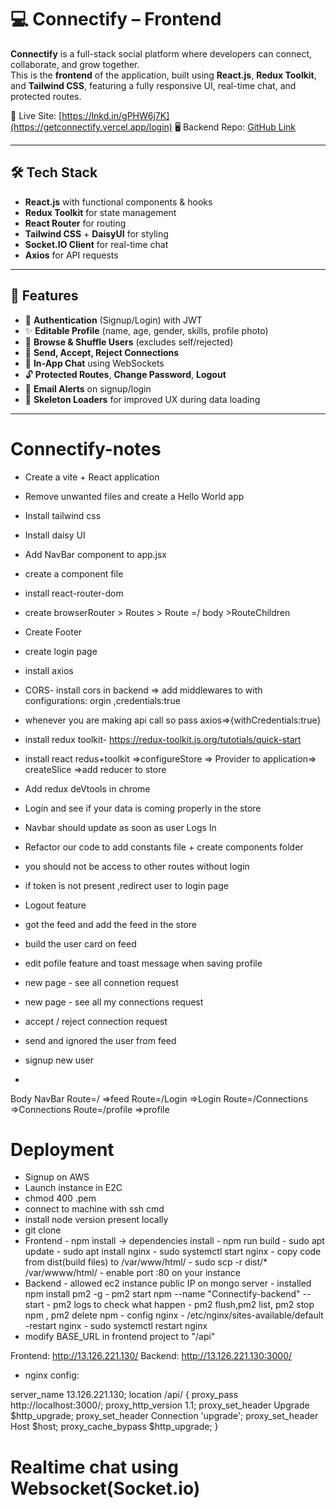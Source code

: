 # 💻 Connectify – Frontend

**Connectify** is a full-stack social platform where developers can connect, collaborate, and grow together.  
This is the **frontend** of the application, built using **React.js**, **Redux Toolkit**, and **Tailwind CSS**, featuring a fully responsive UI, real-time chat, and protected routes.

🔗 Live Site: [https://lnkd.in/gPHW6j7K](https://getconnectify.vercel.app/login) 
🖥️ Backend Repo: [GitHub Link](https://github.com/amityadav2321/Connectify)

---

## 🛠️ Tech Stack

- **React.js** with functional components & hooks
- **Redux Toolkit** for state management
- **React Router** for routing
- **Tailwind CSS** + **DaisyUI** for styling
- **Socket.IO Client** for real-time chat
- **Axios** for API requests

---

## 🎯 Features

- 🔐 **Authentication** (Signup/Login) with JWT
- ✨ **Editable Profile** (name, age, gender, skills, profile photo)
- 🔄 **Browse & Shuffle Users** (excludes self/rejected)
- 🤝 **Send, Accept, Reject Connections**
- 💬 **In-App Chat** using WebSockets
- 🔓 **Protected Routes**, **Change Password**, **Logout**
- 📨 **Email Alerts** on signup/login
- 🦴 **Skeleton Loaders** for improved UX during data loading

---
















































# Connectify-notes 
- Create a vite + React application
- Remove unwanted files and create a Hello World app
- Install tailwind css
- Install daisy UI
- Add NavBar component to app.jsx
- create a component file 
- install react-router-dom
- create browserRouter > Routes > Route =/ body >RouteChildren
- Create Footer
- create login page
- install axios
- CORS- install cors in backend => add middlewares to with configurations: orgin ,credentials:true
-  whenever you are making api call so pass axios=>{withCredentials:true}

- install redux toolkit- https://redux-toolkit.js.org/tutotials/quick-start

- install react redus+toolkit =>configureStore => Provider to application=> createSlice =>add reducer to store

- Add redux deVtools in chrome
- Login and see if your data is coming properly in the store
- Navbar should update as soon as user Logs In
- Refactor our code to add constants file + create components folder
- you should not be access to other routes without login
- if token is not present ,redirect user to login page
- Logout feature
- got the feed and add the feed in the store
- build the user card on feed
- edit pofile feature and toast message when saving profile
-  new page - see all connetion request
- new page - see all my connections request
- accept / reject connection request
- send and ignored the user from feed
- signup new user
- 













Body
    NavBar
    Route=/   =>feed
    Route=/Login   =>Login
    Route=/Connections   =>Connections
    Route=/profile  =>profile
    


# Deployment

- Signup on AWS
- Launch instance in E2C
- chmod 400 <secret>.pem
- connect to machine with ssh cmd
- install node version present locally
- git clone
- Frontend
      - npm install -> dependencies install
      - npm run build
      - sudo apt update
      - sudo apt install nginx
      - sudo systemctl start nginx
      - copy code from dist(build files) to /var/www/html/
      - sudo scp -r dist/* /var/wwww/html/
      - enable port :80 on your instance
- Backend
      - allowed ec2 instance public IP on mongo server 
      - installed  npm install pm2 -g
      - pm2 start npm --name "Connectify-backend" -- start
      - pm2 logs to check what happen
      - pm2 flush,pm2 list, pm2 stop npm , pm2 delete npm
      - config nginx - /etc/nginx/sites-available/default
      -restart nginx - sudo systemctl restart nginx
- modify BASE_URL in frontend project to "/api"






Frontend: http://13.126.221.130/
Backend: http://13.126.221.130:3000/


- nginx config:

server_name 13.126.221.130;
 location /api/ {
        proxy_pass http://localhost:3000/;
        proxy_http_version 1.1;
        proxy_set_header Upgrade $http_upgrade;
        proxy_set_header Connection 'upgrade';
        proxy_set_header Host $host;
        proxy_cache_bypass $http_upgrade;
    }


# Realtime chat using Websocket(Socket.io)
